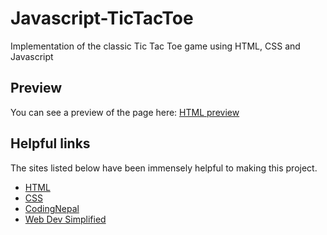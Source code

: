# Javascript-TicTacToe
Implementation of the classic Tic Tac Toe game using HTML, CSS and Javascript

## Preview
You can see a preview of the page here: [HTML preview](https://htmlpreview.github.io/?https://github.com/beatrizmakowski/Instagram-Login-Page/blob/main/index.html)

## Helpful links
The sites listed below have been immensely helpful to making this project.
* [HTML](https://www.w3schools.com/html/)
* [CSS](https://developer.mozilla.org/pt-BR/docs/Web/CSS)
* [CodingNepal](https://www.codingnepalweb.com/tic-tac-toe-game-javascript/)
* [Web Dev Simplified](https://www.youtube.com/watch?v=Y-GkMjUZsmM&ab_channel=WebDevSimplified)
